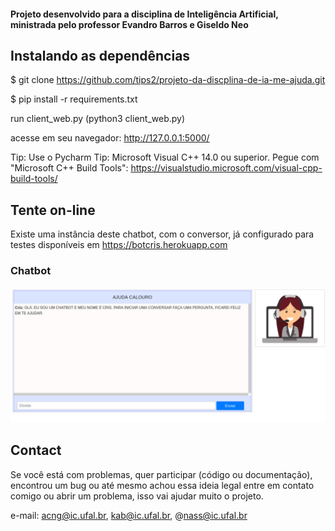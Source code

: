 
#### Projeto desenvolvido para a disciplina de Inteligência Artificial, ministrada pelo professor Evandro Barros e Giseldo Neo

## Instalando as dependências
$ git clone https://github.com/tips2/projeto-da-discplina-de-ia-me-ajuda.git

$ pip install -r requirements.txt

run client_web.py (python3 client_web.py)

acesse em seu navegador: http://127.0.0.1:5000/

Tip: Use o Pycharm
Tip: Microsoft Visual C++ 14.0 ou superior. Pegue com "Microsoft C++ Build Tools": https://visualstudio.microsoft.com/visual-cpp-build-tools/

## Tente on-line

Existe uma instância deste chatbot, com o conversor, já configurado para testes disponíveis em https://botcris.herokuapp.com

### Chatbot 

![chatbot screen](./Cris.jpeg)

## Contact

Se você está com problemas, quer participar (código ou documentação), encontrou um bug ou até mesmo achou essa ideia legal entre em contato comigo ou abrir um problema, isso vai ajudar muito o projeto. 
 
e-mail: acng@ic.ufal.br, kab@ic.ufal.br, @nass@ic.ufal.br
